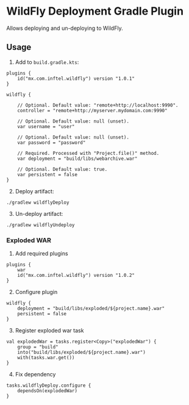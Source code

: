 # WildFly Deployment Gradle Plugin

Allows deploying and un-deploying to WildFly.

## Usage

1. Add to `build.gradle.kts`:

```
plugins {
    id("mx.com.inftel.wildfly") version "1.0.1"
}

wildfly {

    // Optional. Default value: "remote+http://localhost:9990".
    controller = "remote+http://myserver.mydomain.com:9990"

    // Optional. Default value: null (unset).
    var username = "user"

    // Optional. Default value: null (unset).
    var password = "password"

    // Required. Processed with "Project.file()" method.
    var deployment = "build/libs/webarchive.war"

    // Optional. Default value: true.
    var persistent = false
}
```

2. Deploy artifact:

```
./gradlew wildflyDeploy
```

3. Un-deploy artifact:

```
./gradlew wildflyUndeploy
```


### Exploded WAR

1. Add required plugins

```
plugins {
    war
    id("mx.com.inftel.wildfly") version "1.0.2"
}
```

2.  Configure plugin

```
wildfly {
    deployment = "build/libs/exploded/${project.name}.war"
    persistent = false
}
```

3. Register exploded war task

```
val explodedWar = tasks.register<Copy>("explodedWar") {
    group = "build"
    into("build/libs/exploded/${project.name}.war")
    with(tasks.war.get())
}
```

4. Fix dependency

```
tasks.wildflyDeploy.configure {
    dependsOn(explodedWar)
}
```
